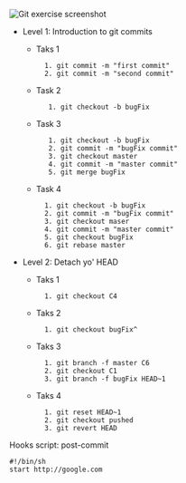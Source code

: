 ![Git exercise screenshot](git_excercise.png)

* Level 1: Introduction to git commits
	* Taks 1  
	
			1. git commit -m "first commit"
			2. git commit -m "second commit"
   * Task 2 
   
		    1. git checkout -b bugFix
   * Task 3
   
	 	    1. git checkout -b bugFix
		  	2. git commit -m "bugFix commit"
			3. git checkout master
			4. git commit -m "master commit"
			5. git merge bugFix
    * Task 4
    
			1. git checkout -b bugFix
			2. git commit -m "bugFix commit"
			3. git checkout maser
			4. git commit -m "master commit"
			5. git checkout bugFix
			6. git rebase master
* Level 2: Detach yo' HEAD
	* Taks 1
	
		    1. git checkout C4  
	* Taks 2  
	
	    	1. git checkout bugFix^
	* Taks 3
	  
		 	1. git branch -f master C6	 	
			2. git checkout C1
			3. git branch -f bugFix HEAD~1
	* Taks 4  
	
			1. git reset HEAD~1
			2. git checkout pushed
			3. git revert HEAD
			
Hooks script: post-commit

	#!/bin/sh     
	start http://google.com 
